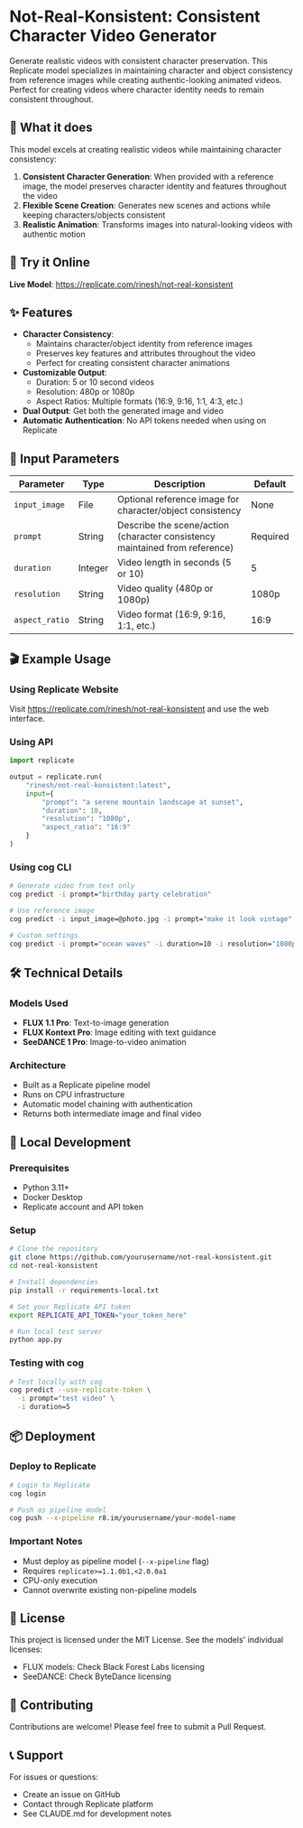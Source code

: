 # Not-Real-Konsistent: Consistent Character Video Generator

Generate realistic videos with consistent character preservation. This Replicate model specializes in maintaining character and object consistency from reference images while creating authentic-looking animated videos. Perfect for creating videos where character identity needs to remain consistent throughout.

## 🎯 What it does

This model excels at creating realistic videos while maintaining character consistency:
1. **Consistent Character Generation**: When provided with a reference image, the model preserves character identity and features throughout the video
2. **Flexible Scene Creation**: Generates new scenes and actions while keeping characters/objects consistent
3. **Realistic Animation**: Transforms images into natural-looking videos with authentic motion

## 🚀 Try it Online

**Live Model**: https://replicate.com/rinesh/not-real-konsistent

## ✨ Features

- **Character Consistency**: 
  - Maintains character/object identity from reference images
  - Preserves key features and attributes throughout the video
  - Perfect for creating consistent character animations
- **Customizable Output**:
  - Duration: 5 or 10 second videos
  - Resolution: 480p or 1080p
  - Aspect Ratios: Multiple formats (16:9, 9:16, 1:1, 4:3, etc.)
- **Dual Output**: Get both the generated image and video
- **Automatic Authentication**: No API tokens needed when using on Replicate

## 📝 Input Parameters

| Parameter | Type | Description | Default |
|-----------|------|-------------|---------|
| `input_image` | File | Optional reference image for character/object consistency | None |
| `prompt` | String | Describe the scene/action (character consistency maintained from reference) | Required |
| `duration` | Integer | Video length in seconds (5 or 10) | 5 |
| `resolution` | String | Video quality (480p or 1080p) | 1080p |
| `aspect_ratio` | String | Video format (16:9, 9:16, 1:1, etc.) | 16:9 |

## 🎬 Example Usage

### Using Replicate Website
Visit https://replicate.com/rinesh/not-real-konsistent and use the web interface.

### Using API
```python
import replicate

output = replicate.run(
    "rinesh/not-real-konsistent:latest",
    input={
        "prompt": "a serene mountain landscape at sunset",
        "duration": 10,
        "resolution": "1080p",
        "aspect_ratio": "16:9"
    }
)
```

### Using cog CLI
```bash
# Generate video from text only
cog predict -i prompt="birthday party celebration"

# Use reference image
cog predict -i input_image=@photo.jpg -i prompt="make it look vintage"

# Custom settings
cog predict -i prompt="ocean waves" -i duration=10 -i resolution="1080p" -i aspect_ratio="9:16"
```

## 🛠️ Technical Details

### Models Used
- **FLUX 1.1 Pro**: Text-to-image generation
- **FLUX Kontext Pro**: Image editing with text guidance
- **SeeDANCE 1 Pro**: Image-to-video animation

### Architecture
- Built as a Replicate pipeline model
- Runs on CPU infrastructure
- Automatic model chaining with authentication
- Returns both intermediate image and final video

## 🏃 Local Development

### Prerequisites
- Python 3.11+
- Docker Desktop
- Replicate account and API token

### Setup
```bash
# Clone the repository
git clone https://github.com/yourusername/not-real-konsistent.git
cd not-real-konsistent

# Install dependencies
pip install -r requirements-local.txt

# Set your Replicate API token
export REPLICATE_API_TOKEN="your_token_here"

# Run local test server
python app.py
```

### Testing with cog
```bash
# Test locally with cog
cog predict --use-replicate-token \
  -i prompt="test video" \
  -i duration=5
```

## 📦 Deployment

### Deploy to Replicate
```bash
# Login to Replicate
cog login

# Push as pipeline model
cog push --x-pipeline r8.im/yourusername/your-model-name
```

### Important Notes
- Must deploy as pipeline model (`--x-pipeline` flag)
- Requires `replicate>=1.1.0b1,<2.0.0a1`
- CPU-only execution
- Cannot overwrite existing non-pipeline models

## 📄 License

This project is licensed under the MIT License. See the models' individual licenses:
- FLUX models: Check Black Forest Labs licensing
- SeeDANCE: Check ByteDance licensing

## 🤝 Contributing

Contributions are welcome! Please feel free to submit a Pull Request.

## 📞 Support

For issues or questions:
- Create an issue on GitHub
- Contact through Replicate platform
- See CLAUDE.md for development notes
